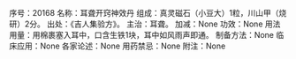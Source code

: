 序号：20168
名称：耳聋开窍神效丹
组成：真灵磁石（小豆大）1粒，川山甲（烧研）2分。
出处：《吉人集验方》。
主治：耳聋。
加减：None
功效：None
用法用量：用棉裹塞入耳中，口含生铁1块，耳中如风雨声即通。
制备方法：None
临床应用：None
各家论述：None
用药禁忌：None
附注：None
